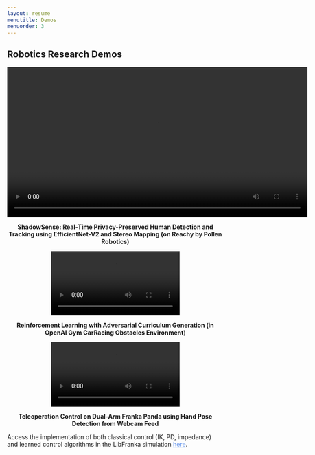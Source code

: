 ```yaml
---
layout: resume
menutitle: Demos
menuorder: 3
---
```

<a></a>
## Robotics Research Demos

<div style="text-align: center;">
<video style="width: 700px; height: auto;" controls>
  <source src="https://PRISHIta123.github.io/assets/ShadowSense_demo.mp4" type="video/mp4">
</video>
<p style="text-align: center; font-weight: bold;">ShadowSense: Real-Time Privacy-Preserved Human Detection and Tracking using EfficientNet-V2 and Stereo Mapping (on Reachy by Pollen Robotics)</p>
</div>

<div style="text-align: center;">
<video style="width: 300; height: auto;" controls>
  <source src="https://PRISHIta123.github.io/assets/both_trainer_c.mp4" type="video/mp4">
</video>
<p style="text-align: center; font-weight: bold;">Reinforcement Learning with Adversarial Curriculum Generation (in OpenAI Gym CarRacing Obstacles Environment)</p>
</div>

<div style="text-align: center;">
<video style="width: 300; height: auto;" controls>
  <source src="https://PRISHIta123.github.io/assets/Teleop_demo.mp4" type="video/mp4">
</video>
<p style="text-align: center; font-weight: bold;">Teleoperation Control on Dual-Arm Franka Panda using Hand Pose Detection from Webcam Feed</p>
</div>

Access the implementation of both classical control (IK, PD, impedance) and learned control algorithms in the LibFranka simulation <a href="https://github.com/PRISHIta123" style="color: cornflowerblue">here</a>. 

